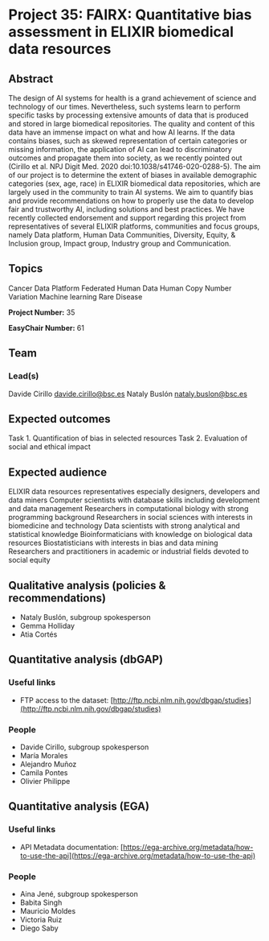 # Project 35: FAIRX: Quantitative bias assessment in ELIXIR biomedical data resources

## Abstract

The design of AI systems for health is a grand achievement of science and technology of our times. Nevertheless, such systems learn to perform specific tasks by processing extensive amounts of data that is produced and stored in large biomedical repositories. The quality and content of this data have an immense impact on what and how AI learns. If the data contains biases, such as skewed representation of certain categories or missing information, the application of AI can lead to discriminatory outcomes and propagate them into society, as we recently pointed out (Cirillo et al. NPJ Digit Med. 2020 doi:10.1038/s41746-020-0288-5).
The aim of our project is to determine the extent of biases in available demographic categories (sex, age, race) in ELIXIR biomedical data repositories, which are largely used in the community to train AI systems. We aim to quantify bias and provide recommendations on how to properly use the data to develop fair and trustworthy AI, including solutions and best practices.
We have recently collected endorsement and support regarding this project from representatives of several ELIXIR platforms, communities and focus groups, namely Data platform, Human Data Communities, Diversity, Equity, & Inclusion group, Impact group, Industry group and Communication.

## Topics

Cancer
Data Platform
Federated Human Data
Human Copy Number Variation
Machine learning
Rare Disease

**Project Number:** 35

**EasyChair Number:** 61

## Team

### Lead(s)

Davide Cirillo davide.cirillo@bsc.es
Nataly Buslón nataly.buslon@bsc.es

## Expected outcomes

Task 1. Quantification of bias in selected resources
Task 2. Evaluation of social and ethical impact

## Expected audience

ELIXIR data resources representatives especially designers, developers and data miners
Computer scientists with database skills including development and data management
Researchers in computational biology with strong programming background
Researchers in social sciences with interests in biomedicine and technology
Data scientists with strong analytical and statistical knowledge
Bioinformaticians with knowledge on biological data resources
Biostatisticians with interests in bias and data mining
Researchers and practitioners in academic or industrial fields devoted to social equity

## Qualitative analysis (policies & recommendations)
- Nataly Buslón, subgroup spokesperson  
- Gemma Holliday
- Atia Cortés

## Quantitative analysis (dbGAP)

### Useful links
- FTP access to the dataset: [http://ftp.ncbi.nlm.nih.gov/dbgap/studies](http://ftp.ncbi.nlm.nih.gov/dbgap/studies)

### People
- Davide Cirillo, subgroup spokesperson  
- María Morales
- Alejandro Muñoz
- Camila Pontes
- Olivier Philippe

## Quantitative analysis (EGA)
### Useful links

* API Metadata documentation: [https://ega-archive.org/metadata/how-to-use-the-api](https://ega-archive.org/metadata/how-to-use-the-api)


### People
- Aina Jené, subgroup spokesperson  
- Babita Singh
- Mauricio Moldes
- Victoria Ruiz
- Diego Saby

